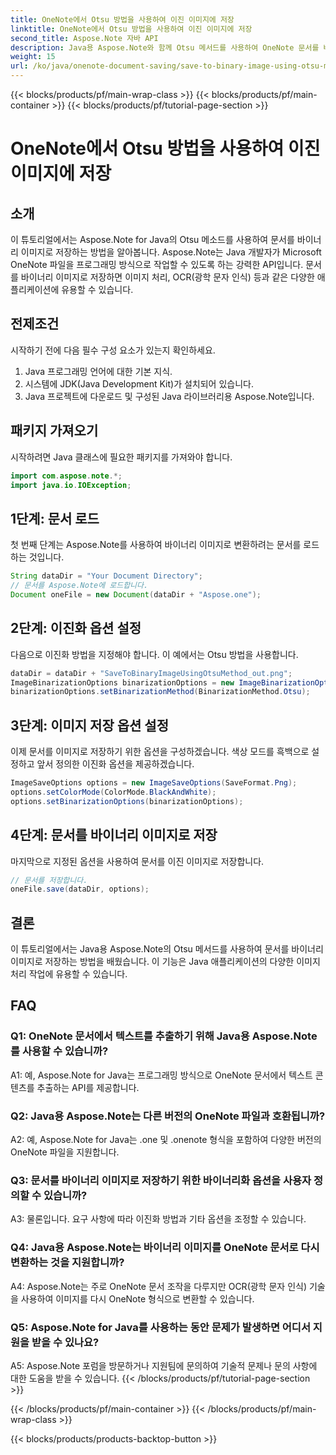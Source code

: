 ```yaml
---
title: OneNote에서 Otsu 방법을 사용하여 이진 이미지에 저장
linktitle: OneNote에서 Otsu 방법을 사용하여 이진 이미지에 저장
second_title: Aspose.Note 자바 API
description: Java용 Aspose.Note와 함께 Otsu 메서드를 사용하여 OneNote 문서를 바이너리 이미지로 저장하는 방법을 알아보세요. Aspose.Note로 Java 앱의 기능을 향상하세요.
weight: 15
url: /ko/java/onenote-document-saving/save-to-binary-image-using-otsu-method/
---
```


{{< blocks/products/pf/main-wrap-class >}}
{{< blocks/products/pf/main-container >}}
{{< blocks/products/pf/tutorial-page-section >}}

# OneNote에서 Otsu 방법을 사용하여 이진 이미지에 저장

## 소개

이 튜토리얼에서는 Aspose.Note for Java의 Otsu 메소드를 사용하여 문서를 바이너리 이미지로 저장하는 방법을 알아봅니다. Aspose.Note는 Java 개발자가 Microsoft OneNote 파일을 프로그래밍 방식으로 작업할 수 있도록 하는 강력한 API입니다. 문서를 바이너리 이미지로 저장하면 이미지 처리, OCR(광학 문자 인식) 등과 같은 다양한 애플리케이션에 유용할 수 있습니다.

## 전제조건

시작하기 전에 다음 필수 구성 요소가 있는지 확인하세요.
1. Java 프로그래밍 언어에 대한 기본 지식.
2. 시스템에 JDK(Java Development Kit)가 설치되어 있습니다.
3. Java 프로젝트에 다운로드 및 구성된 Java 라이브러리용 Aspose.Note입니다.

## 패키지 가져오기

시작하려면 Java 클래스에 필요한 패키지를 가져와야 합니다.
```java
import com.aspose.note.*;
import java.io.IOException;
```

## 1단계: 문서 로드

첫 번째 단계는 Aspose.Note를 사용하여 바이너리 이미지로 변환하려는 문서를 로드하는 것입니다.
```java
String dataDir = "Your Document Directory";
// 문서를 Aspose.Note에 로드합니다.
Document oneFile = new Document(dataDir + "Aspose.one");
```

## 2단계: 이진화 옵션 설정
다음으로 이진화 방법을 지정해야 합니다. 이 예에서는 Otsu 방법을 사용합니다.
```java
dataDir = dataDir + "SaveToBinaryImageUsingOtsuMethod_out.png";
ImageBinarizationOptions binarizationOptions = new ImageBinarizationOptions();
binarizationOptions.setBinarizationMethod(BinarizationMethod.Otsu);
```

## 3단계: 이미지 저장 옵션 설정
이제 문서를 이미지로 저장하기 위한 옵션을 구성하겠습니다. 색상 모드를 흑백으로 설정하고 앞서 정의한 이진화 옵션을 제공하겠습니다.
```java
ImageSaveOptions options = new ImageSaveOptions(SaveFormat.Png);
options.setColorMode(ColorMode.BlackAndWhite);
options.setBinarizationOptions(binarizationOptions);
```

## 4단계: 문서를 바이너리 이미지로 저장
마지막으로 지정된 옵션을 사용하여 문서를 이진 이미지로 저장합니다.
```java
// 문서를 저장합니다.
oneFile.save(dataDir, options);
```

## 결론
이 튜토리얼에서는 Java용 Aspose.Note의 Otsu 메서드를 사용하여 문서를 바이너리 이미지로 저장하는 방법을 배웠습니다. 이 기능은 Java 애플리케이션의 다양한 이미지 처리 작업에 유용할 수 있습니다.

## FAQ

### Q1: OneNote 문서에서 텍스트를 추출하기 위해 Java용 Aspose.Note를 사용할 수 있습니까?

A1: 예, Aspose.Note for Java는 프로그래밍 방식으로 OneNote 문서에서 텍스트 콘텐츠를 추출하는 API를 제공합니다.

### Q2: Java용 Aspose.Note는 다른 버전의 OneNote 파일과 호환됩니까?

A2: 예, Aspose.Note for Java는 .one 및 .onenote 형식을 포함하여 다양한 버전의 OneNote 파일을 지원합니다.

### Q3: 문서를 바이너리 이미지로 저장하기 위한 바이너리화 옵션을 사용자 정의할 수 있습니까?

A3: 물론입니다. 요구 사항에 따라 이진화 방법과 기타 옵션을 조정할 수 있습니다.

### Q4: Java용 Aspose.Note는 바이너리 이미지를 OneNote 문서로 다시 변환하는 것을 지원합니까?

A4: Aspose.Note는 주로 OneNote 문서 조작을 다루지만 OCR(광학 문자 인식) 기술을 사용하여 이미지를 다시 OneNote 형식으로 변환할 수 있습니다.

### Q5: Aspose.Note for Java를 사용하는 동안 문제가 발생하면 어디서 지원을 받을 수 있나요?

A5: Aspose.Note 포럼을 방문하거나 지원팀에 문의하여 기술적 문제나 문의 사항에 대한 도움을 받을 수 있습니다.
{{< /blocks/products/pf/tutorial-page-section >}}

{{< /blocks/products/pf/main-container >}}
{{< /blocks/products/pf/main-wrap-class >}}

{{< blocks/products/products-backtop-button >}}
